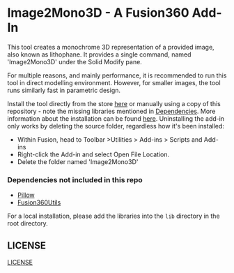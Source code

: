 # Image2Mono3D - A Fusion360 Add-In
This tool creates a monochrome 3D representation of a provided image, also known as lithophane.
It provides a single command, named 'Image2Mono3D' under the Solid Modify pane.

For multiple reasons, and mainly performance, it is recommended to run this tool in direct modelling environment.
However, for smaller images, the tool runs similarly fast in parametric design.

Install the tool directly from the store [here](https://apps.autodesk.com/Detail/Index?id=3176639410093050089&appLang=en&os=Win32_64&mode=preview) or manually using a copy of this repository - note the missing libraries mentioned in [Dependencies](#Dependencies-not-included-in-this-repo).
More information about the installation can be found [here](https://www.autodesk.com/support/technical/article/caas/sfdcarticles/sfdcarticles/How-to-install-an-ADD-IN-and-Script-in-Fusion-360.html).
Uninstalling the add-in only works by deleting the source folder, regardless how it's been installed:
- Within Fusion, head to Toolbar >Utilities > Add-ins > Scripts and Add-ins
- Right-click the Add-in and select Open File Location.
- Delete the folder named 'Image2Mono3D'

### Dependencies not included in this repo
- [Pillow](https://python-pillow.org/)
- [Fusion360Utils](https://help.autodesk.com/view/fusion360/ENU/?guid=GUID-DF32F126-366B-45C0-88B0-CEB46F5A9BE8)

For a local installation, please add the libraries into the `lib` directory in the root directory.

## LICENSE
[LICENSE](LICENSE)
